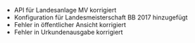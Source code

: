 * API für Landesanlage MV korrigiert
* Konfiguration für Landesmeisterschaft BB 2017 hinzugefügt
* Fehler in öffentlicher Ansicht korrigiert
* Fehler in Urkundenausgabe korrigiert
